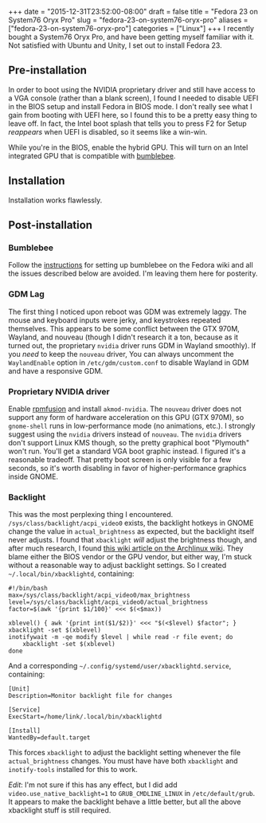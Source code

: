+++
date = "2015-12-31T23:52:00-08:00"
draft = false
title = "Fedora 23 on System76 Oryx Pro"
slug = "fedora-23-on-system76-oryx-pro"
aliases = ["fedora-23-on-system76-oryx-pro"]
categories = ["Linux"]
+++
I recently bought a System76 Oryx Pro, and have been getting myself familiar with it. Not satisfied with Ubuntu and Unity, I set out to install Fedora 23.

## Pre-installation ##

In order to boot using the NVIDIA proprietary driver and still have access to a VGA console (rather than a blank screen), I found I needed to disable UEFI in the BIOS setup and install Fedora in BIOS mode. I don't really see what I gain from booting with UEFI here, so I found this to be a pretty easy thing to leave off. In fact, the Intel boot splash that tells you to press F2 for Setup *reappears* when UEFI is disabled, so it seems like a win-win.

While you're in the BIOS, enable the hybrid GPU. This will turn on an Intel integrated GPU that is compatible with [bumblebee](http://bumblebee-project.org).

## Installation ##

Installation works flawlessly.

## Post-installation ##

### Bumblebee ###

Follow the [instructions](http://fedoraproject.org/wiki/Bumblebee) for setting up bumblebee on the Fedora wiki and all the issues described below are avoided. I'm leaving them here for posterity.

### GDM Lag ###

The first thing I noticed upon reboot was GDM was extremely laggy. The mouse and keyboard inputs were jerky, and keystrokes repeated themselves. This appears to be some conflict between the GTX 970M, Wayland, and nouveau (though I didn't research it a ton, because as it turned out, the proprietary `nvidia` driver runs GDM in Wayland smoothly). If you *need* to keep the `nouveau` driver, You can always uncomment the `WaylandEnable` option in `/etc/gdm/custom.conf` to disable Wayland in GDM and have a responsive GDM.

### Proprietary NVIDIA driver ###

Enable [rpmfusion](http://rpmfusion.org) and install `akmod-nvidia`. The `nouveau` driver does not support any form of hardware acceleration on this GPU (GTX 970M), so `gnome-shell` runs in low-performance mode (no animations, etc.). I strongly suggest using the `nvidia` drivers instead of `nouveau`. The `nvidia` drivers don't support Linux KMS though, so the pretty graphical boot "Plymouth" won't run. You'll get a standard VGA boot graphic instead. I figured it's a reasonable tradeoff. That pretty boot screen is only visible for a few seconds, so it's worth disabling in favor of higher-performance graphics inside GNOME.

### Backlight ###

This was the most perplexing thing I encountered. `/sys/class/backlight/acpi_video0` exists, the backlight hotkeys in GNOME change the value in `actual_brightness` as expected, but the backlight itself never adjusts. I found that `xbacklight` *will* adjust the brightness though, and after much research, I found [this wiki article on the Archlinux wiki](https://wiki.archlinux.org/index.php/Backlight#sysfs_modified_but_no_brightness_change). They blame either the BIOS vendor or the GPU vendor, but either way, I'm stuck without a reasonable way to adjust backlight settings. So I created `~/.local/bin/xbacklightd`, containing:

```
#!/bin/bash
max=/sys/class/backlight/acpi_video0/max_brightness
level=/sys/class/backlight/acpi_video0/actual_brightness
factor=$(awk '{print $1/100}' <<< $(<$max)) 

xblevel() { awk '{print int($1/$2)}' <<< "$(<$level) $factor"; }
xbacklight -set $(xblevel)
inotifywait -m -qe modify $level | while read -r file event; do
    xbacklight -set $(xblevel)
done
```

And a corresponding `~/.config/systemd/user/xbacklightd.service`, containing:

```
[Unit]
Description=Monitor backlight file for changes

[Service]
ExecStart=/home/link/.local/bin/xbacklightd

[Install]
WantedBy=default.target
```

This forces `xbacklight` to adjust the backlight setting whenever the file `actual_brightness` changes. You must have have both `xbacklight` and `inotify-tools` installed for this to work.

*Edit*: I'm not sure if this has any effect, but I did add `video.use_native_backlight=1` to `GRUB_CMDLINE_LINUX` in `/etc/default/grub`. It appears to make the backlight behave a little better, but all the above xbacklight stuff is still required.
